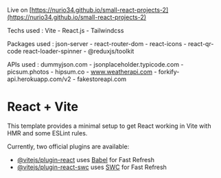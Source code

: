 Live on [https://nurio34.github.io/small-react-projects-2](https://nurio34.github.io/small-react-projects-2)

Techs used : Vite - React.js - Tailwindcss

Packages used : json-server - react-router-dom - react-icons - react-qr-code react-loader-spinner - @reduxjs/toolkit

APIs used : dummyjson.com - jsonplaceholder.typicode.com - picsum.photos - hipsum.co - www.weatherapi.com - forkify-api.herokuapp.com/v2 - fakestoreapi.com

# React + Vite

This template provides a minimal setup to get React working in Vite with HMR and some ESLint rules.

Currently, two official plugins are available:

-   [@vitejs/plugin-react](https://github.com/vitejs/vite-plugin-react/blob/main/packages/plugin-react/README.md) uses [Babel](https://babeljs.io/) for Fast Refresh
-   [@vitejs/plugin-react-swc](https://github.com/vitejs/vite-plugin-react-swc) uses [SWC](https://swc.rs/) for Fast Refresh
